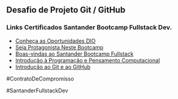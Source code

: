 ## Desafio de Projeto Git / GitHub

### Links Certificados Santander Bootcamp Fullstack Dev.

- [Conheça as Oportunidades DIO](https://drive.google.com/file/d/1v1JhKBWNMtkKDz_FALlXCghse-EWK-Ql/view?usp=sharing)
- [Seja Protagonista Neste Bootcamp](https://drive.google.com/file/d/1Xk_YSWNgD7pO4KF8qidtQVCLNOv7Spyp/view?usp=sharing)
- [Boas-vindas ao Santander Bootcamp Fullstack](https://drive.google.com/file/d/1ANfzQsQNOlYqDycxI44ftv51ShtaiB4W/view?usp=sharing)
- [Introdução à Programação e Pensamento Computacional](https://drive.google.com/file/d/12BM-KdTYXsQMUnJwudKtzgN6C5ameJlS/view?usp=sharing)
- [Introdução ao Git e ao GitHub](https://drive.google.com/file/d/1ME9X1J2lhp7pqId1LIpt7dIAybGxZJV6/view?usp=sharing)

#ContratoDeCompromisso

#SantanderFullstackDev


